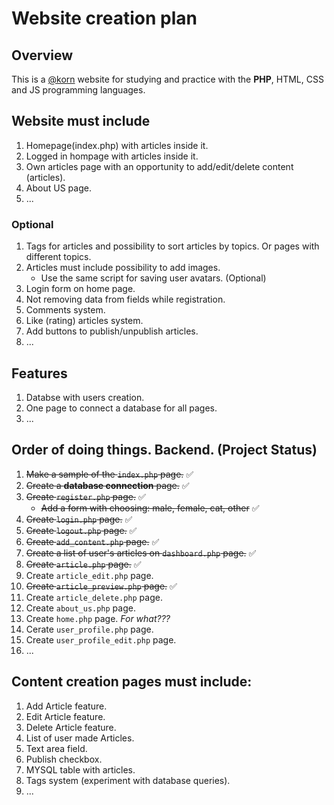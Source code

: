 # Website creation plan

## Overview

This is a [@korn](mailto:y.korniievskyi@dev-branch.com) website for studying and practice with the **PHP**, HTML, CSS and JS programming languages. 

## Website must include
1. Homepage(index.php) with articles inside it.
2. Logged in hompage with articles inside it.
3. Own articles page with an opportunity to add/edit/delete content (articles).
4. About US page.
5. ...

### Optional
1. Tags for articles and possibility to sort articles by topics. Or pages with different topics.
2. Articles must include possibility to add images.
    - Use the same script for saving user avatars. (Optional)
3. Login form on home page.
4. Not removing data from fields while registration.
5. Comments system.
6. Like (rating) articles system.
7. Add buttons to publish/unpublish articles.
8. ...

## Features
1. Databse with users creation.
2. One page to connect a database for all pages.
3. ...

## Order of doing things. Backend. (Project Status)
1. ~~Make a sample of the `index.php` page.~~ :white_check_mark:
2. ~~Create a **database connection** page.~~ :white_check_mark:
3. ~~Create `register.php` page.~~ :white_check_mark:
    - ~~Add a form with choosing: male, female, cat, other~~ :white_check_mark:
4. ~~Create `login.php` page.~~ :white_check_mark:
5. ~~Create `logout.php` page.~~ :white_check_mark:
6. ~~Create `add_content.php` page.~~ :white_check_mark:
7. ~~Create a list of user's articles on `dashboard.php` page.~~ :white_check_mark:
8. ~~Create `article.php` page.~~ :white_check_mark:
9. Create `article_edit.php` page.
10. ~~Create `article_preview.php` page.~~ :white_check_mark:
11. Create `article_delete.php` page.
12. Create `about_us.php` page.
13. Create `home.php` page. *For what???*
14. Cerate `user_profile.php` page.
15. Create `user_profile_edit.php` page.
14. ...

## Content creation pages must include:
1. Add Article feature.
2. Edit Article feature.
3. Delete Article feature.
4. List of user made Articles.
5. Text area field.
6. Publish checkbox.
7. MYSQL table with articles.
8. Tags system (experiment with database queries).
9. ...